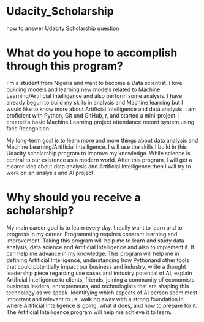# Udacity_Scholarship
how to answer Udacity Scholarship question



# What do you hope to accomplish through this program?
I'm a student from Nigeria and want to become a Data scientist. I love building models and learning new models related to Machine Learning/Artificial Intelligence and also perform some analysis. I have already begun to build my skills in analysis and Machine learning but I would like to know more about Artificial Intelligence and data analysis. I am proficient with Python, Git and GitHub, r, and started a mini-project. I created a basic Machine Learning project attendance record system using face Recognition.

My long-term goal is to learn more and more things about data analysis and Machine Learning/Artificial Intelligence. I will use the skills I build in this Udacity scholarship program to improve my knowledge. While science is central to our existence as a modern world. After this program, I will get a clearer idea about data analysis and Artificial Intelligence then I will try to work on an analysis and AI project.


# Why should you receive a scholarship?
My main career goal is to learn every day. I really want to learn and to progress in my career. Programming requires constant learning and improvement. Taking this program will help me to learn and study data analysis, data science and Artificial Intelligence and also to implement it. It can help me advance in my knowledge. This program will help me in defining Artificial Intelligence, understanding how Pythonand other tools that could potentially impact our business and industry, write a thought leadership piece regarding use cases and industry potential of AI, explain Artificial Intelligence to clients, friends, joining a community of economists, business leaders, entrepreneurs, and technologists that are shaping this technology as we speak. Identifying which aspects of AI person seem most important and relevant to us, walking away with a strong foundation in where Artificial Intelligence is going, what it does, and how to prepare for it. The Artificial Intelligence program will help me achieve it to learn.
